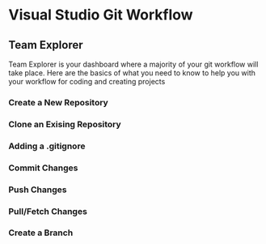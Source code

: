 # Visual Studio Git Workflow


## Team Explorer
Team Explorer is your dashboard where a majority of your git workflow will take place. Here are the basics of what you
need to know to help you with your workflow for coding and creating projects

### Create a New Repository

### Clone an Exising Repository

### Adding a .gitignore

### Commit Changes

### Push Changes

### Pull/Fetch Changes

### Create a Branch

